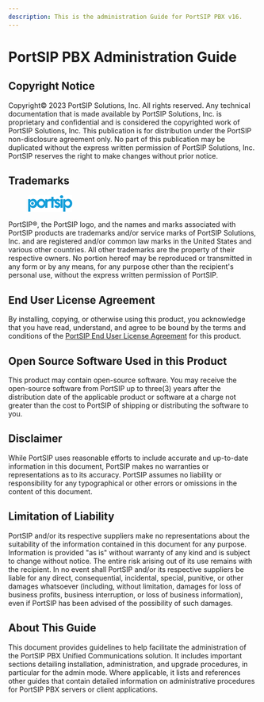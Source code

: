 ```yaml
---
description: This is the administration Guide for PortSIP PBX v16.
---
```


# PortSIP PBX Administration Guide

## Copyright Notice

Copyright© 2023 PortSIP Solutions, Inc. All rights reserved. Any technical documentation that is made available by PortSIP Solutions, Inc. is proprietary and confidential and is considered the copyrighted work of PortSIP Solutions, Inc. This publication is for distribution under the PortSIP non-disclosure agreement only. No part of this publication may be duplicated without the express written permission of PortSIP Solutions, Inc. PortSIP reserves the right to make changes without prior notice.

## Trademarks

<div align="left">

<figure><img src="../.gitbook/assets/25.png" alt=""><figcaption></figcaption></figure>

</div>

PortSIP®, the PortSIP logo, and the names and marks associated with PortSIP products are trademarks and/or service marks of PortSIP Solutions, Inc. and are registered and/or common law marks in the United States and various other countries. All other trademarks are the property of their respective owners. No portion hereof may be reproduced or transmitted in any form or by any means, for any purpose other than the recipient's personal use, without the express written permission of PortSIP.

## End User License Agreement

By installing, copying, or otherwise using this product, you acknowledge that you have read, understand, and agree to be bound by the terms and conditions of the [PortSIP End User License Agreement](https://support.portsip.com/license-agreement/portsip-software-end-user-license-agreement) for this product.

## Open Source Software Used in this Product

This product may contain open-source software. You may receive the open-source software from PortSIP up to three(3) years after the distribution date of the applicable product or software at a charge not greater than the cost to PortSIP of shipping or distributing the software to you.

## Disclaimer

While PortSIP uses reasonable efforts to include accurate and up-to-date information in this document, PortSIP makes no warranties or representations as to its accuracy. PortSIP assumes no liability or responsibility for any typographical or other errors or omissions in the content of this document.

## Limitation of Liability

PortSIP and/or its respective suppliers make no representations about the suitability of the information contained in this document for any purpose. Information is provided "as is" without warranty of any kind and is subject to change without notice. The entire risk arising out of its use remains with the recipient. In no event shall PortSIP and/or its respective suppliers be liable for any direct, consequential, incidental, special, punitive, or other damages whatsoever (including, without limitation, damages for loss of business profits, business interruption, or loss of business information), even if PortSIP has been advised of the possibility of such damages.

## About This Guide

This document provides guidelines to help facilitate the administration of the PortSIP PBX Unified Communications solution. It includes important sections detailing installation, administration, and upgrade procedures, in particular for the admin mode. Where applicable, it lists and references other guides that contain detailed information on administrative procedures for PortSIP PBX servers or client applications.
